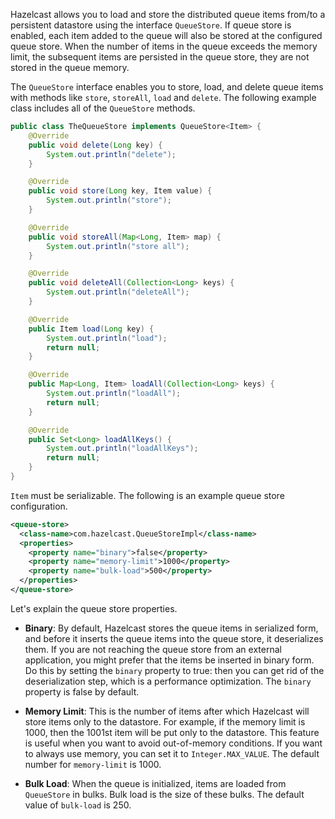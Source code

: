 

Hazelcast allows you to load and store the distributed queue items from/to a persistent datastore using the interface `QueueStore`. If queue store is enabled, each item added to the queue will also be stored at the configured queue store. When the number of items in the queue exceeds the memory limit, the subsequent items are persisted in the queue store, they are not stored in the queue memory.

The `QueueStore` interface enables you to store, load, and delete queue items with methods like `store`, `storeAll`, `load` and `delete`. The following example class includes all of the `QueueStore` methods.

```java
public class TheQueueStore implements QueueStore<Item> {
    @Override
    public void delete(Long key) {
        System.out.println("delete");
    }

    @Override
    public void store(Long key, Item value) {
        System.out.println("store");
    }

    @Override
    public void storeAll(Map<Long, Item> map) {
        System.out.println("store all");
    }

    @Override
    public void deleteAll(Collection<Long> keys) {
        System.out.println("deleteAll");
    }

    @Override
    public Item load(Long key) {
        System.out.println("load");
        return null;
    }

    @Override
    public Map<Long, Item> loadAll(Collection<Long> keys) {
        System.out.println("loadAll");
        return null;
    }

    @Override
    public Set<Long> loadAllKeys() {
        System.out.println("loadAllKeys");
        return null;
    }
}
```


`Item` must be serializable. The following is an example queue store configuration.


```xml
<queue-store>
  <class-name>com.hazelcast.QueueStoreImpl</class-name>
  <properties>
    <property name="binary">false</property>
    <property name="memory-limit">1000</property>
    <property name="bulk-load">500</property>
  </properties>
</queue-store>
```

Let's explain the queue store properties.

- **Binary**: By default, Hazelcast stores the queue items in serialized form, and before it inserts the queue items into the queue store, it deserializes them. If you are not reaching the queue store from an external application, you might prefer that the items be inserted in binary form. Do this by setting the `binary` property to true: then you can get rid of the deserialization step, which is a performance optimization. The `binary` property is false by default.
    
- **Memory Limit**: This is the number of items after which Hazelcast will store items only to the datastore. For example, if the memory limit is 1000, then the 1001st item will be put only to the datastore. This feature is useful when you want to avoid out-of-memory conditions. If you want to always use memory, you can set it to `Integer.MAX_VALUE`. The default number for `memory-limit` is 1000.
    
- **Bulk Load**: When the queue is initialized, items are loaded from `QueueStore` in bulks. Bulk load is the size of these bulks. The default value of `bulk-load` is 250.


